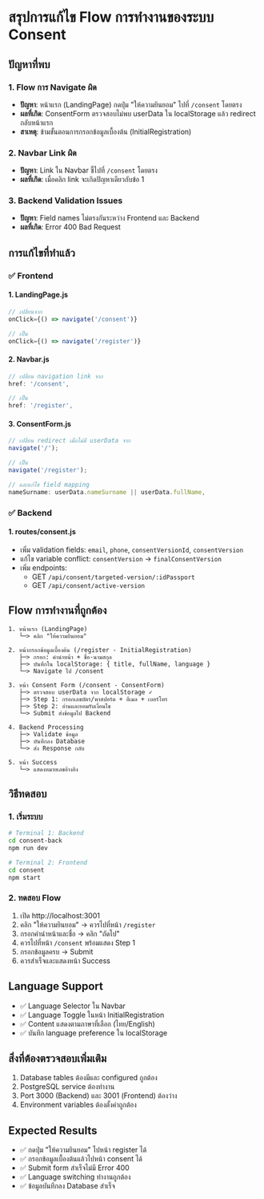 # สรุปการแก้ไข Flow การทำงานของระบบ Consent

## ปัญหาที่พบ

### 1. **Flow การ Navigate ผิด**
- **ปัญหา**: หน้าแรก (LandingPage) กดปุ่ม "ให้ความยินยอม" ไปที่ `/consent` โดยตรง
- **ผลที่เกิด**: ConsentForm ตรวจสอบไม่พบ userData ใน localStorage แล้ว redirect กลับหน้าแรก
- **สาเหตุ**: ข้ามขั้นตอนการกรอกข้อมูลเบื้องต้น (InitialRegistration)

### 2. **Navbar Link ผิด**
- **ปัญหา**: Link ใน Navbar ชี้ไปที่ `/consent` โดยตรง
- **ผลที่เกิด**: เมื่อคลิก link จะเกิดปัญหาเดียวกับข้อ 1

### 3. **Backend Validation Issues**
- **ปัญหา**: Field names ไม่ตรงกันระหว่าง Frontend และ Backend
- **ผลที่เกิด**: Error 400 Bad Request

## การแก้ไขที่ทำแล้ว

### ✅ Frontend

#### 1. **LandingPage.js**
```javascript
// เปลี่ยนจาก
onClick={() => navigate('/consent')}

// เป็น
onClick={() => navigate('/register')}
```

#### 2. **Navbar.js**
```javascript
// เปลี่ยน navigation link จาก
href: '/consent',

// เป็น
href: '/register',
```

#### 3. **ConsentForm.js**
```javascript
// เปลี่ยน redirect เมื่อไม่มี userData จาก
navigate('/');

// เป็น
navigate('/register');

// และแก้ไข field mapping
nameSurname: userData.nameSurname || userData.fullName,
```

### ✅ Backend

#### 1. **routes/consent.js**
- เพิ่ม validation fields: `email`, `phone`, `consentVersionId`, `consentVersion`
- แก้ไข variable conflict: `consentVersion` → `finalConsentVersion`
- เพิ่ม endpoints:
  - GET `/api/consent/targeted-version/:idPassport`
  - GET `/api/consent/active-version`

## Flow การทำงานที่ถูกต้อง

```
1. หน้าแรก (LandingPage)
   └─> คลิก "ให้ความยินยอม"
   
2. หน้ากรอกข้อมูลเบื้องต้น (/register - InitialRegistration)
   ├─> กรอก: คำนำหน้า + ชื่อ-นามสกุล
   ├─> บันทึกใน localStorage: { title, fullName, language }
   └─> Navigate ไป /consent

3. หน้า Consent Form (/consent - ConsentForm)
   ├─> ตรวจสอบ userData จาก localStorage ✓
   ├─> Step 1: กรอกเลขบัตร/พาสปอร์ต + อีเมล + เบอร์โทร
   ├─> Step 2: อ่านและยอมรับเงื่อนไข
   └─> Submit ส่งข้อมูลไป Backend

4. Backend Processing
   ├─> Validate ข้อมูล
   ├─> บันทึกลง Database
   └─> ส่ง Response กลับ

5. หน้า Success
   └─> แสดงหมายเลขอ้างอิง
```

## วิธีทดสอบ

### 1. เริ่มระบบ
```bash
# Terminal 1: Backend
cd consent-back
npm run dev

# Terminal 2: Frontend
cd consent
npm start
```

### 2. ทดสอบ Flow
1. เปิด http://localhost:3001
2. คลิก "ให้ความยินยอม" → ควรไปที่หน้า `/register`
3. กรอกคำนำหน้าและชื่อ → คลิก "ถัดไป"
4. ควรไปที่หน้า `/consent` พร้อมแสดง Step 1
5. กรอกข้อมูลครบ → Submit
6. ควรสำเร็จและแสดงหน้า Success

## Language Support
- ✅ Language Selector ใน Navbar
- ✅ Language Toggle ในหน้า InitialRegistration
- ✅ Content แสดงตามภาษาที่เลือก (ไทย/English)
- ✅ บันทึก language preference ใน localStorage

## สิ่งที่ต้องตรวจสอบเพิ่มเติม
1. Database tables ต้องมีและ configured ถูกต้อง
2. PostgreSQL service ต้องทำงาน
3. Port 3000 (Backend) และ 3001 (Frontend) ต้องว่าง
4. Environment variables ต้องตั้งค่าถูกต้อง

## Expected Results
- ✅ กดปุ่ม "ให้ความยินยอม" ไปหน้า register ได้
- ✅ กรอกข้อมูลเบื้องต้นแล้วไปหน้า consent ได้
- ✅ Submit form สำเร็จไม่มี Error 400
- ✅ Language switching ทำงานถูกต้อง
- ✅ ข้อมูลบันทึกลง Database สำเร็จ
